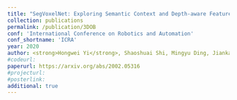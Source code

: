 ```yaml
---
title: "SegVoxelNet: Exploring Semantic Context and Depth-aware Features for 3D Vehicle Detection from Point Cloud"
collection: publications
permalink: /publication/3DOB
conf: 'International Conference on Robotics and Automation'
conf_shortname: 'ICRA'
year: 2020
author: <strong>Hongwei Yi</strong>, Shaoshuai Shi, Mingyu Ding, Jiankai Sun, Kui Xu, Hui Zhou, Zhe Wang, Sheng Li, Guoping Wang
#codeurl: 
paperurl: https://arxiv.org/abs/2002.05316
#projecturl: 
#posterlink: 
additional: true
---
```

